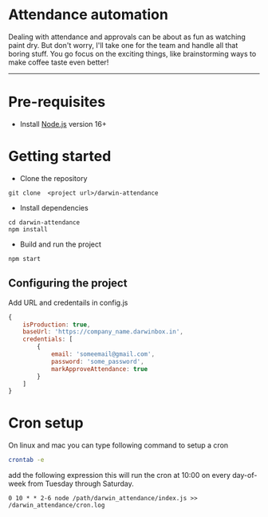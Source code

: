 # Attendance automation

Dealing with attendance and approvals can be about as fun as watching paint dry. But don't worry, I'll take one for the team and handle all that boring stuff. You go focus on the exciting things, like brainstorming ways to make coffee taste even better!

---
# Pre-requisites
- Install [Node.js](https://nodejs.org/en/) version 16+


# Getting started
- Clone the repository
```
git clone  <project url>/darwin-attendance
```
- Install dependencies
```
cd darwin-attendance
npm install
```
- Build and run the project
```
npm start
```

## Configuring the project
Add URL and credentails in config.js
```js
{
    isProduction: true,
    baseUrl: 'https://company_name.darwinbox.in',
    credentials: [
        {
            email: 'someemail@gmail.com',
            password: 'some_password',
            markApproveAttendance: true
        }
    ]
}
```

# Cron setup
On linux and mac you can type following command to setup a cron
```bash
crontab -e
```
add the following expression this will run the cron at 10:00 on every day-of-week from Tuesday through Saturday.

```text
0 10 * * 2-6 node /path/darwin_attendance/index.js >> /darwin_attendance/cron.log
```
